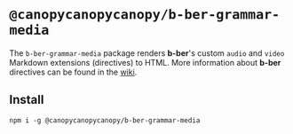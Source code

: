 # `@canopycanopycanopy/b-ber-grammar-media`

The `b-ber-grammar-media` package renders **b-ber**'s custom `audio` and `video` Markdown extensions (directives) to HTML. More information about **b-ber** directives can be found in the [wiki](https://github.com/triplecanopy/b-ber/wiki/all-directives).

## Install

```
npm i -g @canopycanopycanopy/b-ber-grammar-media
```
